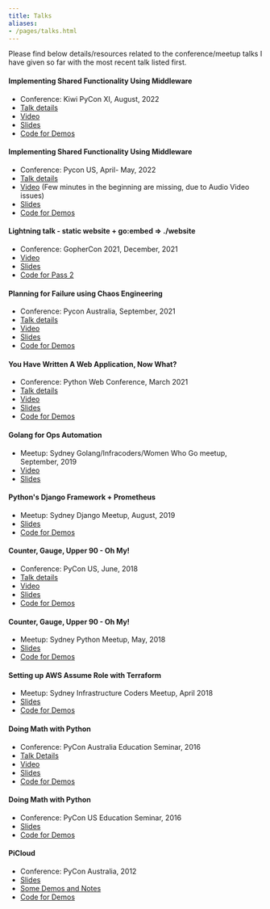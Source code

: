 ```yaml
---
title: Talks
aliases:
- /pages/talks.html
---
```


Please find below details/resources related to the conference/meetup talks I have given so far with the most recent talk listed first.

#### Implementing Shared Functionality Using Middleware

- Conference: Kiwi PyCon XI, August, 2022
- [Talk details](https://pretalx.com/kiwipycon-2021/talk/X9R7Q8/)
- [Video](TBD)
- [Slides](https://github.com/prod-python/kiwi-pycon-xi#slides)
- [Code for Demos](https://github.com/prod-python/kiwi-pycon-xi)

#### Implementing Shared Functionality Using Middleware

- Conference: Pycon US, April- May, 2022
- [Talk details](https://us.pycon.org/2022/schedule/presentation/6/)
- [Video](https://www.youtube.com/watch?v=_t7GxTbKocc) (Few minutes in the beginning are missing, due to Audio Video issues)
- [Slides](https://github.com/prod-python/pycon-us-2022#slides)
- [Code for Demos](https://github.com/prod-python/pycon-us-2022)

#### Lightning talk - static website + go:embed => ./website

- Conference: GopherCon 2021, December, 2021
- [Video](https://www.youtube.com/watch?v=y6VnTM1f2cc)
- [Slides](https://github.com/amitsaha/website2bin/tree/main/presentation)
- [Code for Pass 2](https://github.com/amitsaha/website2bin)

#### Planning for Failure using Chaos Engineering

- Conference: Pycon Australia, September, 2021
- [Talk details](https://pretalx.com/pycon-au-2021/talk/QBWRZJ/)
- [Video](https://www.youtube.com/watch?v=NywFpab9iAE)
- [Slides](https://github.com/amitsaha/pycon-au-2021/blob/main/slides.pdf)
- [Code for Demos](https://github.com/amitsaha/pycon-au-2021)


#### You Have Written A Web Application, Now What?

- Conference: Python Web Conference, March 2021
- [Talk details](https://2021.pythonwebconf.com/presentations/you-have-written-a-web-application-now-what)
- [Video](https://t.co/lL1ehzPdjM?amp=1)
- [Slides](https://raw.githubusercontent.com/amitsaha/python-web-conf-2021/main/python-web-conf-2021(2).pdf)
- [Code for Demos](https://github.com/amitsaha/python-web-conf-2021)

#### Golang for Ops Automation 

- Meetup: Sydney Golang/Infracoders/Women Who Go meetup, September, 2019
- [Video](https://youtu.be/5nqO_1yKhZE?t=383)
- [Slides](https://bit.ly/2mJCEnn)

#### Python's Django Framework + Prometheus 

- Meetup: Sydney Django Meetup, August, 2019
- [Slides](https://github.com/amitsaha/python-monitoring-talk/blob/master/slides/Django-monitoring-with-prometheus.pdf)
- [Code for Demos](https://github.com/amitsaha/python-monitoring-talk)

#### Counter, Gauge, Upper 90 - Oh My!

- Conference: PyCon US, June, 2018
- [Talk details](https://us.pycon.org/2018/schedule/presentation/133/)
- [Video](https://www.youtube.com/watch?v=R4kMwckrUlg)
- [Slides](https://github.com/amitsaha/python-monitoring-talk/blob/master/slides/pycon-2018.pdf)
- [Code for Demos](https://github.com/amitsaha/python-monitoring-talk)

#### Counter, Gauge, Upper 90 - Oh My! 

- Meetup: Sydney Python Meetup, May, 2018
- [Slides](https://github.com/amitsaha/python-monitoring-talk/blob/master/slides/sypy.pdf)
- [Code for Demos](https://github.com/amitsaha/python-monitoring-talk)

#### Setting up AWS Assume Role with Terraform 

- Meetup: Sydney Infrastructure Coders Meetup, April 2018
- [Slides](https://github.com/amitsaha/aws-assume-role-demo/blob/master/AWS%20EC2%20Assume%20Role%20with%20Terraform.pdf)
- [Code for Demos](https://github.com/amitsaha/aws-assume-role-demo)


#### Doing Math with Python

- Conference: PyCon Australia Education Seminar, 2016
- [Talk Details](https://2016.pycon-au.org/schedule/83/view_talk?day=friday)
- [Video](https://www.youtube.com/watch?v=XJOt4QQgx0A)
- [Slides](https://github.com/doingmathwithpython/pycon-au-2016/blob/master/slides.pdf)
- [Code for Demos](https://github.com/doingmathwithpython/pycon-au-2016)

#### Doing Math with Python 

- Conference: PyCon US Education Seminar, 2016
- [Slides](https://doingmathwithpython.github.io/pycon-us-2016/#/)
- [Code for Demos](https://github.com/doingmathwithpython/pycon-us-2016)

#### PiCloud 

- Conference: PyCon Australia, 2012
- [Slides](https://github.com/amitsaha/picloud-preso/blob/master/slides.pdf)
- [Some Demos and Notes](https://amitksaha.wordpress.com/2012/08/17/pyconau-2012-talk-on-picloud/)
- [Code for Demos](https://github.com/amitsaha/picloud-preso)

